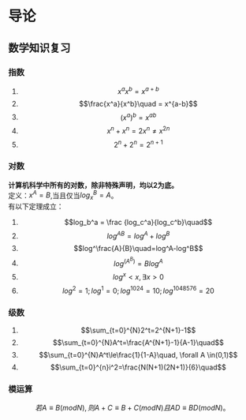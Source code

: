 # 导论

## 数学知识复习

### 指数
1. $$x^ax^b=x^{a+b}$$
2. $$\frac{x^a}{x^b}\quad = x^{a-b}$$
3. $$(x^a)^b=x^{ab}$$
4. $$x^n+x^n=2x^n\not = x^{2n}$$
5. $$2^n+2^n=2^{n+1}$$
### 对数
**计算机科学中所有的对数，除非特殊声明，均以2为底。**  
定义：$x^A=B$,当且仅当$log_x^B = A$。  
有以下定理成立：
1. $$log_b^a = \frac {log_c^a}{log_c^b}\quad$$
2. $$log^{AB}=log^A+log^B$$
3. $$log^\frac{A}{B}\quad=log^A-log^B$$
4. $$log^{(A^B)}=Blog^A$$
5. $$log^x < x, \exists x>0$$
6. $$log^2=1;log^1=0;log^{1024}=10;log^{1048576}=20$$
### 级数
1. $$\sum_{t=0}^{N}2^t=2^{N+1}-1$$
2. $$\sum_{t=0}^{N}A^t=\frac{A^{N+1}-1}{A-1}\quad$$
3. $$\sum_{t=0}^{N}A^t\le\frac{1}{1-A}\quad, \forall A \in(0,1)$$
4. $$\sum_{t=0}^{n}i^2=\frac{N(N+1)(2N+1)}{6}\quad$$

### 模运算
$$若A\equiv B(mod N),则 A+C \equiv B+C(mod N) 且AD\equiv BD(mod N)。$$
